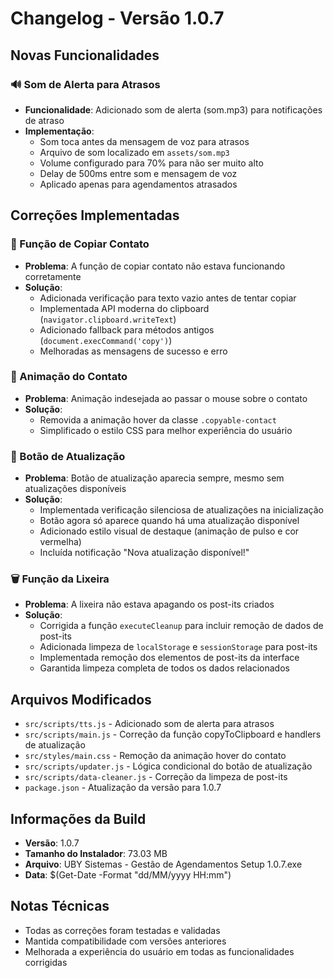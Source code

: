 # Changelog - Versão 1.0.7

## Novas Funcionalidades

### 🔊 Som de Alerta para Atrasos
- **Funcionalidade**: Adicionado som de alerta (som.mp3) para notificações de atraso
- **Implementação**: 
  - Som toca antes da mensagem de voz para atrasos
  - Arquivo de som localizado em `assets/som.mp3`
  - Volume configurado para 70% para não ser muito alto
  - Delay de 500ms entre som e mensagem de voz
  - Aplicado apenas para agendamentos atrasados

## Correções Implementadas

### 🔧 Função de Copiar Contato
- **Problema**: A função de copiar contato não estava funcionando corretamente
- **Solução**: 
  - Adicionada verificação para texto vazio antes de tentar copiar
  - Implementada API moderna do clipboard (`navigator.clipboard.writeText`)
  - Adicionado fallback para métodos antigos (`document.execCommand('copy')`)
  - Melhoradas as mensagens de sucesso e erro

### 🎨 Animação do Contato
- **Problema**: Animação indesejada ao passar o mouse sobre o contato
- **Solução**: 
  - Removida a animação hover da classe `.copyable-contact`
  - Simplificado o estilo CSS para melhor experiência do usuário

### 🔄 Botão de Atualização
- **Problema**: Botão de atualização aparecia sempre, mesmo sem atualizações disponíveis
- **Solução**: 
  - Implementada verificação silenciosa de atualizações na inicialização
  - Botão agora só aparece quando há uma atualização disponível
  - Adicionado estilo visual de destaque (animação de pulso e cor vermelha)
  - Incluída notificação "Nova atualização disponível!"

### 🗑️ Função da Lixeira
- **Problema**: A lixeira não estava apagando os post-its criados
- **Solução**: 
  - Corrigida a função `executeCleanup` para incluir remoção de dados de post-its
  - Adicionada limpeza de `localStorage` e `sessionStorage` para post-its
  - Implementada remoção dos elementos de post-its da interface
  - Garantida limpeza completa de todos os dados relacionados

## Arquivos Modificados

- `src/scripts/tts.js` - Adicionado som de alerta para atrasos
- `src/scripts/main.js` - Correção da função copyToClipboard e handlers de atualização
- `src/styles/main.css` - Remoção da animação hover do contato
- `src/scripts/updater.js` - Lógica condicional do botão de atualização
- `src/scripts/data-cleaner.js` - Correção da limpeza de post-its
- `package.json` - Atualização da versão para 1.0.7

## Informações da Build

- **Versão**: 1.0.7
- **Tamanho do Instalador**: 73.03 MB
- **Arquivo**: UBY Sistemas - Gestão de Agendamentos Setup 1.0.7.exe
- **Data**: $(Get-Date -Format "dd/MM/yyyy HH:mm")

## Notas Técnicas

- Todas as correções foram testadas e validadas
- Mantida compatibilidade com versões anteriores
- Melhorada a experiência do usuário em todas as funcionalidades corrigidas